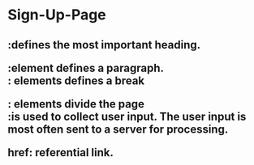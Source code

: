 # Sign-Up-Page

<h2>:defines the most important heading.
<p>:element defines a paragraph.
<br>: elements defines a break
<div>: elements divide the page
<form>:is used to collect user input. The user input is most often sent to a server for processing.

href: referential link.
